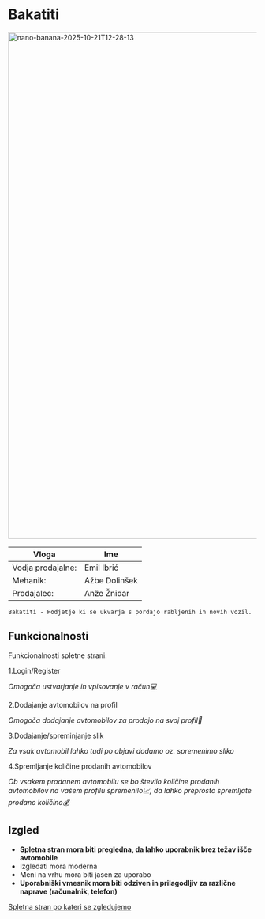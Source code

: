 # Bakatiti


<img width="1024" height="1024" alt="nano-banana-2025-10-21T12-28-13" src="https://github.com/user-attachments/assets/bc23fe9b-0d14-4c1d-87a7-45d81f883964" />

| Vloga    | Ime |
| -------- | ------- |
| Vodja prodajalne:  | Emil Ibrić   |
| Mehanik: | Ažbe Dolinšek    |
| Prodajalec:    | Anže Žnidar    |

```Bakatiti - Podjetje ki se ukvarja s pordajo rabljenih in novih vozil.```

## Funkcionalnosti

Funkcionalnosti spletne strani:

1.Login/Register

 _Omogoča ustvarjanje in vpisovanje v račun💻_
 
2.Dodajanje avtomobilov na profil

  _Omogoča dodajanje avtomobilov za prodajo na svoj profil🚗_
  
 3.Dodajanje/spreminjanje slik
 
  _Za vsak avtomobil lahko tudi po objavi dodamo oz. spremenimo sliko_
  
 4.Spremljanje količine prodanih avtomobilov
 
  _Ob vsakem prodanem avtomobilu se bo število količine prodanih avtomobilov na vašem profilu spremenilo📈, da lahko preprosto spremljate prodano količino💰_

## Izgled
- **Spletna stran mora biti pregledna, da lahko uporabnik brez težav išče avtomobile**
- Izgledati mora moderna
- Meni na vrhu mora biti jasen za uporabo
- **Uporabniški vmesnik mora biti odziven in prilagodljiv za različne naprave (računalnik, telefon)**

[Spletna stran po kateri se zgledujemo](https://www.mobile.de/)


